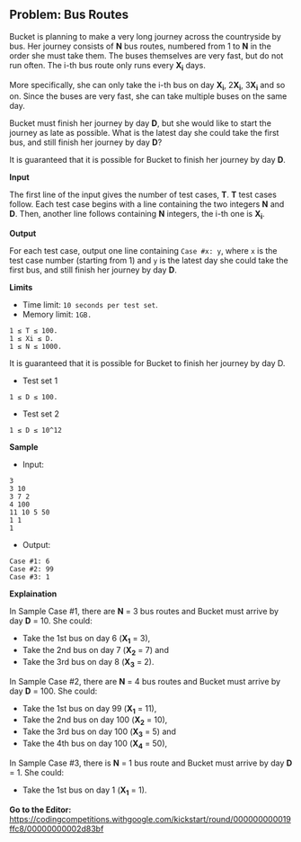 ## Problem: Bus Routes

Bucket is planning to make a very long journey across the countryside by bus. Her journey consists of **N** bus routes, numbered from 1 to **N** in the order she must take them. The buses themselves are very fast, but do not run often. The i-th bus route only runs every **X<sub>i</sub>** days.

More specifically, she can only take the i-th bus on day **X<sub>i</sub>**, 2**X<sub>i</sub>**, 3**X<sub>i</sub>** and so on. Since the buses are very fast, she can take multiple buses on the same day.

Bucket must finish her journey by day **D**, but she would like to start the journey as late as possible. What is the latest day she could take the first bus, and still finish her journey by day **D**?

It is guaranteed that it is possible for Bucket to finish her journey by day **D**.

**Input**

The first line of the input gives the number of test cases, **T**. **T** test cases follow. Each test case begins with a line containing the two integers **N** and **D**. Then, another line follows containing **N** integers, the i-th one is **X<sub>i</sub>**.

**Output**

For each test case, output one line containing `Case #x: y`, where `x` is the test case number (starting from 1) and `y` is the latest day she could take the first bus, and still finish her journey by day **D**.

**Limits**

- Time limit: `10 seconds per test set`.
- Memory limit: `1GB.`
```
1 ≤ T ≤ 100.
1 ≤ Xi ≤ D.
1 ≤ N ≤ 1000.
```
It is guaranteed that it is possible for Bucket to finish her journey by day D.


- Test set 1

`1 ≤ D ≤ 100.`

- Test set 2

`1 ≤ D ≤ 10^12`

**Sample**

- Input:

```
3
3 10
3 7 2
4 100
11 10 5 50
1 1
1
```

- Output:

```
Case #1: 6
Case #2: 99
Case #3: 1
```

**Explaination**

In Sample Case #1, there are **N** = 3 bus routes and Bucket must arrive by day **D** = 10. She could:

- Take the 1st bus on day 6 (**X<sub>1</sub>** = 3),
- Take the 2nd bus on day 7 (**X<sub>2</sub>** = 7) and
- Take the 3rd bus on day 8 (**X<sub>3</sub>** = 2).

In Sample Case #2, there are **N** = 4 bus routes and Bucket must arrive by day **D** = 100. She could:

- Take the 1st bus on day 99 (**X<sub>1</sub>** = 11),
- Take the 2nd bus on day 100 (**X<sub>2</sub>** = 10),
- Take the 3rd bus on day 100 (**X<sub>3</sub>** = 5) and
- Take the 4th bus on day 100 (**X<sub>4</sub>** = 50),

In Sample Case #3, there is **N** = 1 bus route and Bucket must arrive by day **D** = 1. She could:

- Take the 1st bus on day 1 (**X<sub>1</sub>** = 1).

**Go to the Editor:** <https://codingcompetitions.withgoogle.com/kickstart/round/000000000019ffc8/00000000002d83bf>
